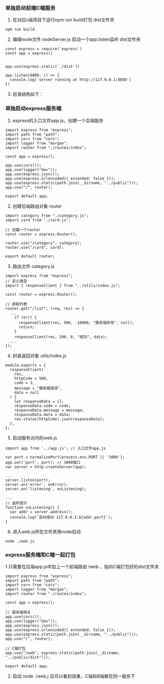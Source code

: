 ### 单独启动前端C端服务
1. 在对应c端项目下运行npm run build打包 dist文件夹
```
npm run build
```
2. 编辑node文件 nodeServer.js 启动一个app.listen监听 dist文件夹
```node
const express = require('express')
const app = express()


app.use(express.static('./dist'))

app.listen(8080, () => {
  console.log('server running at http://127.0.0.1:8080')
})
```
3. 目录结构如下：

### 单独启动express服务端
1. express的入口文件app.js，创建一个后端服务
```node
import express from "express";
import path from "path";
import cors from "cors";
import logger from "morgan";
import router from "./routes/index";

const app = express();

app.use(cors());
app.use(logger("dev"));
app.use(express.json());
app.use(express.urlencoded({ extended: false }));
app.use(express.static(path.join(__dirname, "../public")));
app.use("/", router);

export default app;
```
2. 创建后端路由对象 router
``` node
import category from "./category.js";
import card from "./card.js";

// 创建一个router
const router = express.Router();

router.use("/category", category);
router.use("/card", card);

export default router;
```
3. 路由文件 category.js
``` node
import express from "express";
// 定义类型
import { responseClient } from "../utils/index.js";

const router = express.Router();

// 获取列表
router.get("/list", (req, res) => {
  ...
    if (err) {
      responseClient(res, 500, -10000, "服务端异常", null);
      return;
    }
    responseClient(res, 200, 0, "成功", data);
  ...
});
```
4. 封装返回对象 utils/index.js
```node
module.exports = {
  responseClient(
    res,
    httpCode = 500,
    code = 3,
    message = "服务器错误",
    data = null
  ) {
    let responseData = {};
    responseData.code = code;
    responseData.message = message;
    responseData.data = data;
    res.status(httpCode).json(responseData);
  },
};
```
5. 启动服务访问的web.js
``` node
import app from '../app.js'; // 入口文件app.js

var port = normalizePort(process.env.PORT || '3000');
app.set('port', port); // 3000端口
var server = http.createServer(app);

...
server.listen(port);
server.on('error', onError);
server.on('listening', onListening);

...
// 监听提示
function onListening() {
  var addr = server.address();
  console.log(`启动成功 127.0.0.1:${addr.port}`);
}
```
6. 进入web.js所在文件夹用node启动
```
node ./web.js
```

### express服务端和C端一起打包
1.只需要在后端app.js中加上一个前端路由 /web ，指向C端打包好的dist文件夹
```node
import express from "express";
import path from "path";
import cors from "cors";
import logger from "morgan";
import router from "./routes/index";

const app = express();

// 服务端相关
app.use(cors());
app.use(logger("dev"));
app.use(express.json());
app.use(express.urlencoded({ extended: false }));
app.use(express.static(path.join(__dirname, "../public")));
app.use("/", router);

// C端打包
app.use("/web", express.static(path.join(__dirname, "../public/dist")));

export default app;
```
2. 启动 node ./web.j 后可以看到效果，C端和B端都在同一服务下
